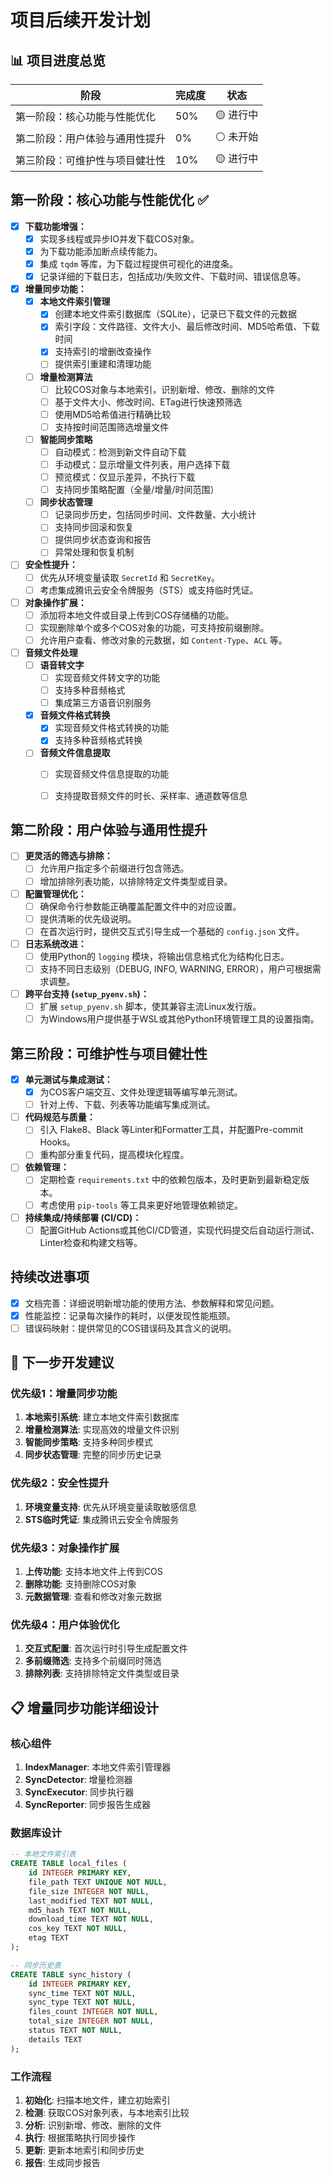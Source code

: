 # 项目后续开发计划

## 📊 项目进度总览

| 阶段 | 完成度 | 状态 |
|------|--------|------|
| 第一阶段：核心功能与性能优化 | 50% | 🟡 进行中 |
| 第二阶段：用户体验与通用性提升 | 0% | ⚪ 未开始 |
| 第三阶段：可维护性与项目健壮性 | 10% | 🟡 进行中 |

## 第一阶段：核心功能与性能优化 ✅

- [x] **下载功能增强：**
    - [x] 实现多线程或异步IO并发下载COS对象。
    - [x] 为下载功能添加断点续传能力。
    - [x] 集成 `tqdm` 等库，为下载过程提供可视化的进度条。
    - [x] 记录详细的下载日志，包括成功/失败文件、下载时间、错误信息等。

- [x] **增量同步功能：**
    - [x] **本地文件索引管理**
        - [x] 创建本地文件索引数据库（SQLite），记录已下载文件的元数据
        - [x] 索引字段：文件路径、文件大小、最后修改时间、MD5哈希值、下载时间
        - [x] 支持索引的增删改查操作
        - [ ] 提供索引重建和清理功能
    
    - [ ] **增量检测算法**
        - [ ] 比较COS对象与本地索引，识别新增、修改、删除的文件
        - [ ] 基于文件大小、修改时间、ETag进行快速预筛选
        - [ ] 使用MD5哈希值进行精确比较
        - [ ] 支持按时间范围筛选增量文件
    
    - [ ] **智能同步策略**
        - [ ] 自动模式：检测到新文件自动下载
        - [ ] 手动模式：显示增量文件列表，用户选择下载
        - [ ] 预览模式：仅显示差异，不执行下载
        - [ ] 支持同步策略配置（全量/增量/时间范围）
    
    - [ ] **同步状态管理**
        - [ ] 记录同步历史，包括同步时间、文件数量、大小统计
        - [ ] 支持同步回滚和恢复
        - [ ] 提供同步状态查询和报告
        - [ ] 异常处理和恢复机制

- [ ] **安全性提升：**
    - [ ] 优先从环境变量读取 `SecretId` 和 `SecretKey`。
    - [ ] 考虑集成腾讯云安全令牌服务（STS）或支持临时凭证。
- [ ] **对象操作扩展：**
    - [ ] 添加将本地文件或目录上传到COS存储桶的功能。
    - [ ] 实现删除单个或多个COS对象的功能，可支持按前缀删除。
    - [ ] 允许用户查看、修改对象的元数据，如 `Content-Type`、`ACL` 等。

- [ ] **音频文件处理**
    - [ ] **语音转文字**
        - [ ] 实现音频文件转文字的功能
        - [ ] 支持多种音频格式
        - [ ] 集成第三方语音识别服务
    - [x] **音频文件格式转换**
        - [x] 实现音频文件格式转换的功能
        - [x] 支持多种音频格式转换
    - [ ] **音频文件信息提取**
        - [ ] 实现音频文件信息提取的功能
        - [ ] 支持提取音频文件的时长、采样率、通道数等信息


## 第二阶段：用户体验与通用性提升

- [ ] **更灵活的筛选与排除：**
    - [ ] 允许用户指定多个前缀进行包含筛选。
    - [ ] 增加排除列表功能，以排除特定文件类型或目录。
- [ ] **配置管理优化：**
    - [ ] 确保命令行参数能正确覆盖配置文件中的对应设置。
    - [ ] 提供清晰的优先级说明。
    - [ ] 在首次运行时，提供交互式引导生成一个基础的 `config.json` 文件。
- [ ] **日志系统改进：**
    - [ ] 使用Python的 `logging` 模块，将输出信息格式化为结构化日志。
    - [ ] 支持不同日志级别（DEBUG, INFO, WARNING, ERROR），用户可根据需求调整。
- [ ] **跨平台支持 (`setup_pyenv.sh`)：**
    - [ ] 扩展 `setup_pyenv.sh` 脚本，使其兼容主流Linux发行版。
    - [ ] 为Windows用户提供基于WSL或其他Python环境管理工具的设置指南。

## 第三阶段：可维护性与项目健壮性

- [x] **单元测试与集成测试：**
    - [x] 为COS客户端交互、文件处理逻辑等编写单元测试。
    - [ ] 针对上传、下载、列表等功能编写集成测试。
- [ ] **代码规范与质量：**
    - [ ] 引入 Flake8、Black 等Linter和Formatter工具，并配置Pre-commit Hooks。
    - [ ] 重构部分重复代码，提高模块化程度。
- [ ] **依赖管理：**
    - [ ] 定期检查 `requirements.txt` 中的依赖包版本，及时更新到最新稳定版本。
    - [ ] 考虑使用 `pip-tools` 等工具来更好地管理依赖锁定。
- [ ] **持续集成/持续部署 (CI/CD)：**
    - [ ] 配置GitHub Actions或其他CI/CD管道，实现代码提交后自动运行测试、Linter检查和构建文档等。

## 持续改进事项

- [x] 文档完善：详细说明新增功能的使用方法、参数解释和常见问题。
- [x] 性能监控：记录每次操作的耗时，以便发现性能瓶颈。
- [ ] 错误码映射：提供常见的COS错误码及其含义的说明。

## 🎯 下一步开发建议

### 优先级1：增量同步功能
1. **本地索引系统**: 建立本地文件索引数据库
2. **增量检测算法**: 实现高效的增量文件识别
3. **智能同步策略**: 支持多种同步模式
4. **同步状态管理**: 完整的同步历史记录

### 优先级2：安全性提升
1. **环境变量支持**: 优先从环境变量读取敏感信息
2. **STS临时凭证**: 集成腾讯云安全令牌服务

### 优先级3：对象操作扩展
1. **上传功能**: 支持本地文件上传到COS
2. **删除功能**: 支持删除COS对象
3. **元数据管理**: 查看和修改对象元数据

### 优先级4：用户体验优化
1. **交互式配置**: 首次运行时引导生成配置文件
2. **多前缀筛选**: 支持多个前缀同时筛选
3. **排除列表**: 支持排除特定文件类型或目录

## 📋 增量同步功能详细设计

### 核心组件
1. **IndexManager**: 本地文件索引管理器
2. **SyncDetector**: 增量检测器
3. **SyncExecutor**: 同步执行器
4. **SyncReporter**: 同步报告生成器

### 数据库设计
```sql
-- 本地文件索引表
CREATE TABLE local_files (
    id INTEGER PRIMARY KEY,
    file_path TEXT UNIQUE NOT NULL,
    file_size INTEGER NOT NULL,
    last_modified TEXT NOT NULL,
    md5_hash TEXT NOT NULL,
    download_time TEXT NOT NULL,
    cos_key TEXT NOT NULL,
    etag TEXT
);

-- 同步历史表
CREATE TABLE sync_history (
    id INTEGER PRIMARY KEY,
    sync_time TEXT NOT NULL,
    sync_type TEXT NOT NULL,
    files_count INTEGER NOT NULL,
    total_size INTEGER NOT NULL,
    status TEXT NOT NULL,
    details TEXT
);
```

### 工作流程
1. **初始化**: 扫描本地文件，建立初始索引
2. **检测**: 获取COS对象列表，与本地索引比较
3. **分析**: 识别新增、修改、删除的文件
4. **执行**: 根据策略执行同步操作
5. **更新**: 更新本地索引和同步历史
6. **报告**: 生成同步报告
